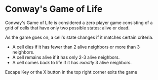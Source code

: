 # Conway's Game of Life
Conway's Game of Life is considered a zero player game consisting of a grid of cells that have only two possible states: alive or dead. 

As the game goes on, a cell's state changes if it matches certain criteria.
* A cell dies if it has fewer than 2 alive neighbors or more than 3 neighbors.
* A cell remains alive if it has only 2-3 alive neighbors.
* A cell comes back to life if it has *exactly* 3 alive neighbors.


Escape Key or the X button in the top right corner exits the game